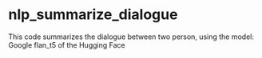 # nlp_summarize_dialogue
This code summarizes the dialogue between two person, using the model: Google flan_t5 of the Hugging Face
